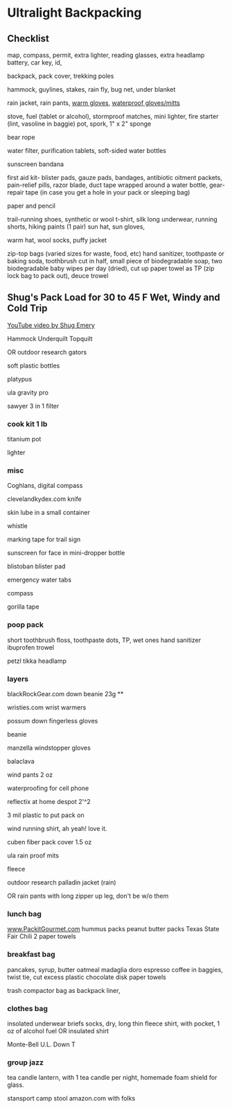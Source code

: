 # Ultralight Backpacking 

## Checklist

map, compass, permit, extra lighter, reading glasses, extra headlamp battery, car key, id, 

backpack, pack cover, trekking poles

hammock, guylines, stakes, rain fly, bug net, under blanket

rain jacket, rain pants, [warm gloves](https://www.rei.com/product/136766/rei-co-op-polartec-power-stretch-gloves), [waterproof gloves/mitts](https://www.rei.com/product/136770/rei-co-op-minimalist-gtx-mittens)

stove, fuel (tablet or alcohol), stormproof matches, mini lighter, fire starter (lint, vasoline in baggie) pot, spork, 1" x 2" sponge

bear rope

water filter, purification tablets,
soft-sided water bottles

sunscreen
bandana

first aid kit- 
blister pads, gauze pads, bandages, 
antibiotic oitment packets, pain-relief pills, 
razor blade, duct tape wrapped around a water bottle, 
gear-repair tape (in case you get a hole in your pack or sleeping bag)

paper and pencil

trail-running shoes, 
synthetic or wool t-shirt, 
silk long underwear,
running shorts,
hiking paints (1 pair)
sun hat,
sun gloves,

warm hat, wool socks, puffy jacket

zip-top bags (varied sizes for waste, food, etc)
hand sanitizer, 
toothpaste or baking soda, 
toothbrush cut in half, 
small piece of biodegradable soap, 
two biodegradable baby wipes per day (dried), 
cut up paper towel as TP (zip lock bag to pack out),
deuce trowel


## Shug's Pack Load for 30 to 45 F Wet, Windy and Cold Trip

[YouTube video by Shug Emery](https://youtu.be/jTG38sxvKTo)

Hammock
Underquilt
Topquilt

OR outdoor research gators

soft plastic bottles

platypus

ula gravity pro

sawyer 3 in 1 filter

### cook kit 1 lb

titanium pot

lighter


### misc

Coghlans, digital compass

clevelandkydex.com knife

skin lube in a small container

whistle

marking tape for trail sign

sunscreen for face in mini-dropper bottle

blistoban blister pad

emergency water tabs

compass

gorilla tape



### poop pack
short toothbrush
floss,
toothpaste dots,
TP,
wet ones
hand sanitizer
ibuprofen
trowel

petzl tikka headlamp

### layers

blackRockGear.com down beanie 23g **

wristies.com wrist warmers

possum down fingerless gloves

beanie

manzella windstopper gloves

balaclava

wind pants 2 oz

waterproofing for cell phone

reflectix at home despot 2'^2

3 mil plastic to put pack on

wind running shirt, ah yeah! love it.

cuben fiber pack cover 1.5 oz

ula rain proof mits

fleece

outdoor research palladin jacket (rain)

OR rain pants with long zipper up leg, don't be w/o them


### lunch bag
www.PackitGourmet.com
  hummus packs
  peanut butter packs
  Texas State Fair Chili
  2 paper towels
  

### breakfast bag
pancakes, syrup, butter
oatmeal
madaglia doro espresso coffee in baggies, twist tie, cut excess plastic
chocolate disk
paper towels

trash compactor bag as backpack liner,

### clothes bag
insolated underwear
briefs
socks, dry, long
thin fleece shirt, with pocket, 1 oz of alcohol fuel
OR insulated shirt

Monte-Bell U.L. Down T



### group jazz
tea candle lantern, with 1 tea candle per night, homemade foam shield for glass.

stansport camp stool amazon.com with folks






